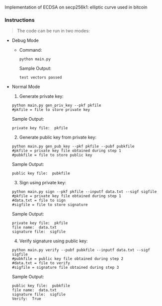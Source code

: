 Implementation of ECDSA on secp256k1: elliptic curve used in bitcoin

### Instructions

> The code can be run in two modes:

- Debug Mode
  - Command:
    ```
    python main.py
    ```
    Sample Output:
    ```
    test vectors passed
    ```

- Normal Mode
  1) Generate private key:
    ```
    python main.py gen_priv_key --pkf pkfile
    #pkfile = file to store private key
    ```
    
    Sample Output:
    ```
    private key file:  pkfile
    ```
    
  2) Generate public key from private key:
    ```
    python main.py gen_pub_key --pkf pkfile --pubf pubkfile 
    #pkfile = private key file obtained during step 1
    #pubkfile = file to store public key
    ```
    
    Sample Output:
    ```
    public key file:  pubkfile
    ```
    
  3) Sign using private key:
    ```
    python main.py sign --pkf pkfile --inputf data.txt --sigf sigfile 
    #pkfile = private key file obtained during step 1
    #data.txt = file to sign
    #sigfile = file to store signature
    ```
    
    Sample Output:
    ```
    private key file:  pkfile
    file name:  data.txt
    signature file:  sigfile
    ```
    
  4) Verify signature using public key:
    ```
    python main.py verify --pubf pubkfile --inputf data.txt --sigf sigfile 
    #pubkfile = public key file obtained during step 2
    #data.txt = file to verify
    #sigfile = signature file obtained during step 3
    ```
    
    Sample Output:
    ```
    public key file:  pubkfile
    file name:  data.txt
    signature file:  sigfile
    Verify:  True
    ```
